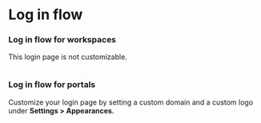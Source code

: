 # Log in flow

### Log in flow for workspaces&#x20;

This login page is not customizable.&#x20;

<figure><img src="https://3670244749-files.gitbook.io/~/files/v0/b/gitbook-x-prod.appspot.com/o/spaces%2F6QaGf7ZvNU2Re8mlQTaJ%2Fuploads%2FMqxgg6CxGE3JEiRpUydb%2FCleanShot%202025-01-15%20at%2012.36.04%402x.png?alt=media&#x26;token=42e6856c-7a88-4b49-99de-d7c16b65185b" alt=""><figcaption></figcaption></figure>

### Log in flow for portals

Customize your login page by setting a custom domain and a custom logo under **Settings > Appearances.**

<figure><img src="https://3670244749-files.gitbook.io/~/files/v0/b/gitbook-x-prod.appspot.com/o/spaces%2F6QaGf7ZvNU2Re8mlQTaJ%2Fuploads%2FT8ssF1JMi1tQ8AWEx19O%2FCleanShot%202025-01-15%20at%2012.36.14%402x.png?alt=media&#x26;token=dd13a403-5161-464c-807d-d9e4c11ac9a8" alt=""><figcaption></figcaption></figure>
